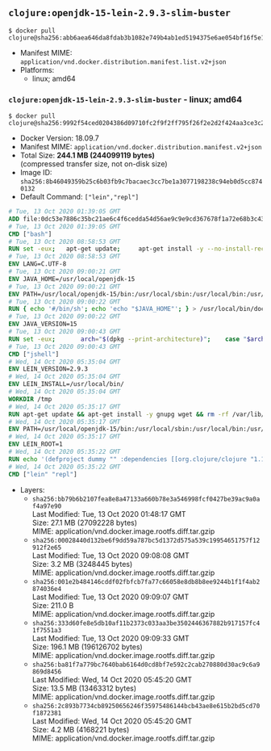 ## `clojure:openjdk-15-lein-2.9.3-slim-buster`

```console
$ docker pull clojure@sha256:abb6aea646da8fdab3b1082e749b4ab1ed5194375e6ae054bf16f5e1f12a7147
```

-	Manifest MIME: `application/vnd.docker.distribution.manifest.list.v2+json`
-	Platforms:
	-	linux; amd64

### `clojure:openjdk-15-lein-2.9.3-slim-buster` - linux; amd64

```console
$ docker pull clojure@sha256:9992f54ced0204386d09710fc2f9f2ff795f26f2e2d2f424aa3ce3c22ae2ba97
```

-	Docker Version: 18.09.7
-	Manifest MIME: `application/vnd.docker.distribution.manifest.v2+json`
-	Total Size: **244.1 MB (244099119 bytes)**  
	(compressed transfer size, not on-disk size)
-	Image ID: `sha256:8b46049359b25c6b03fb9c7bacaec3cc7be1a3077198238c94eb0d5cc8740132`
-	Default Command: `["lein","repl"]`

```dockerfile
# Tue, 13 Oct 2020 01:39:05 GMT
ADD file:0dc53e7886c35bc21ae6c4f6cedda54d56ae9c9e9cd367678f1a72e68b3c43d4 in / 
# Tue, 13 Oct 2020 01:39:05 GMT
CMD ["bash"]
# Tue, 13 Oct 2020 08:58:53 GMT
RUN set -eux; 	apt-get update; 	apt-get install -y --no-install-recommends 		ca-certificates p11-kit 	; 	rm -rf /var/lib/apt/lists/*
# Tue, 13 Oct 2020 08:58:53 GMT
ENV LANG=C.UTF-8
# Tue, 13 Oct 2020 09:00:21 GMT
ENV JAVA_HOME=/usr/local/openjdk-15
# Tue, 13 Oct 2020 09:00:21 GMT
ENV PATH=/usr/local/openjdk-15/bin:/usr/local/sbin:/usr/local/bin:/usr/sbin:/usr/bin:/sbin:/bin
# Tue, 13 Oct 2020 09:00:22 GMT
RUN { echo '#/bin/sh'; echo 'echo "$JAVA_HOME"'; } > /usr/local/bin/docker-java-home && chmod +x /usr/local/bin/docker-java-home && [ "$JAVA_HOME" = "$(docker-java-home)" ]
# Tue, 13 Oct 2020 09:00:22 GMT
ENV JAVA_VERSION=15
# Tue, 13 Oct 2020 09:00:43 GMT
RUN set -eux; 		arch="$(dpkg --print-architecture)"; 	case "$arch" in 		arm64 | aarch64) 			downloadUrl=https://download.java.net/java/GA/jdk15/779bf45e88a44cbd9ea6621d33e33db1/36/GPL/openjdk-15_linux-aarch64_bin.tar.gz; 			downloadSha256=01e7e07dd8a67a65b32fdcaff75ba3f21cd9cfc749287e7c9b1c6037f96a3537; 			;; 		amd64 | i386:x86-64) 			downloadUrl=https://download.java.net/java/GA/jdk15/779bf45e88a44cbd9ea6621d33e33db1/36/GPL/openjdk-15_linux-x64_bin.tar.gz; 			downloadSha256=bb67cadee687d7b486583d03c9850342afea4593be4f436044d785fba9508fb7; 			;; 		*) echo >&2 "error: unsupported architecture: '$arch'"; exit 1 ;; 	esac; 		savedAptMark="$(apt-mark showmanual)"; 	apt-get update; 	apt-get install -y --no-install-recommends 		wget 	; 	rm -rf /var/lib/apt/lists/*; 		wget -O openjdk.tgz "$downloadUrl" --progress=dot:giga; 	echo "$downloadSha256 *openjdk.tgz" | sha256sum --strict --check -; 		mkdir -p "$JAVA_HOME"; 	tar --extract 		--file openjdk.tgz 		--directory "$JAVA_HOME" 		--strip-components 1 		--no-same-owner 	; 	rm openjdk.tgz; 		apt-mark auto '.*' > /dev/null; 	[ -z "$savedAptMark" ] || apt-mark manual $savedAptMark > /dev/null; 	apt-get purge -y --auto-remove -o APT::AutoRemove::RecommendsImportant=false; 		{ 		echo '#!/usr/bin/env bash'; 		echo 'set -Eeuo pipefail'; 		echo 'if ! [ -d "$JAVA_HOME" ]; then echo >&2 "error: missing JAVA_HOME environment variable"; exit 1; fi'; 		echo 'cacertsFile=; for f in "$JAVA_HOME/lib/security/cacerts" "$JAVA_HOME/jre/lib/security/cacerts"; do if [ -e "$f" ]; then cacertsFile="$f"; break; fi; done'; 		echo 'if [ -z "$cacertsFile" ] || ! [ -f "$cacertsFile" ]; then echo >&2 "error: failed to find cacerts file in $JAVA_HOME"; exit 1; fi'; 		echo 'trust extract --overwrite --format=java-cacerts --filter=ca-anchors --purpose=server-auth "$cacertsFile"'; 	} > /etc/ca-certificates/update.d/docker-openjdk; 	chmod +x /etc/ca-certificates/update.d/docker-openjdk; 	/etc/ca-certificates/update.d/docker-openjdk; 		find "$JAVA_HOME/lib" -name '*.so' -exec dirname '{}' ';' | sort -u > /etc/ld.so.conf.d/docker-openjdk.conf; 	ldconfig; 		java -Xshare:dump; 		fileEncoding="$(echo 'System.out.println(System.getProperty("file.encoding"))' | jshell -s -)"; [ "$fileEncoding" = 'UTF-8' ]; rm -rf ~/.java; 	javac --version; 	java --version
# Tue, 13 Oct 2020 09:00:43 GMT
CMD ["jshell"]
# Wed, 14 Oct 2020 05:35:04 GMT
ENV LEIN_VERSION=2.9.3
# Wed, 14 Oct 2020 05:35:04 GMT
ENV LEIN_INSTALL=/usr/local/bin/
# Wed, 14 Oct 2020 05:35:04 GMT
WORKDIR /tmp
# Wed, 14 Oct 2020 05:35:17 GMT
RUN apt-get update && apt-get install -y gnupg wget && rm -rf /var/lib/apt/lists/* && mkdir -p $LEIN_INSTALL && wget -q https://raw.githubusercontent.com/technomancy/leiningen/$LEIN_VERSION/bin/lein-pkg && echo "Comparing lein-pkg checksum ..." && sha256sum lein-pkg && echo "42e18e8a833b863ddfba1c5565bd5d78b54bcee661ec86e94a8bdc67b1733e63 *lein-pkg" | sha256sum -c - && mv lein-pkg $LEIN_INSTALL/lein && chmod 0755 $LEIN_INSTALL/lein && wget -q https://github.com/technomancy/leiningen/releases/download/$LEIN_VERSION/leiningen-$LEIN_VERSION-standalone.zip && wget -q https://github.com/technomancy/leiningen/releases/download/$LEIN_VERSION/leiningen-$LEIN_VERSION-standalone.zip.asc && gpg --batch --keyserver keys.openpgp.org --recv-key 20242BACBBE95ADA22D0AFD7808A33D379C806C3 && echo "Verifying file PGP signature..." && gpg --batch --verify leiningen-$LEIN_VERSION-standalone.zip.asc leiningen-$LEIN_VERSION-standalone.zip && rm leiningen-$LEIN_VERSION-standalone.zip.asc && mkdir -p /usr/share/java && mv leiningen-$LEIN_VERSION-standalone.zip /usr/share/java/leiningen-$LEIN_VERSION-standalone.jar && apt-get purge -y --auto-remove gnupg wget
# Wed, 14 Oct 2020 05:35:17 GMT
ENV PATH=/usr/local/openjdk-15/bin:/usr/local/sbin:/usr/local/bin:/usr/sbin:/usr/bin:/sbin:/bin:/usr/local/bin/
# Wed, 14 Oct 2020 05:35:17 GMT
ENV LEIN_ROOT=1
# Wed, 14 Oct 2020 05:35:22 GMT
RUN echo '(defproject dummy "" :dependencies [[org.clojure/clojure "1.10.1"]])' > project.clj   && lein deps && rm project.clj
# Wed, 14 Oct 2020 05:35:22 GMT
CMD ["lein" "repl"]
```

-	Layers:
	-	`sha256:bb79b6b2107fea8e8a47133a660b78e3a546998fcf0427be39ac9a0af4a97e90`  
		Last Modified: Tue, 13 Oct 2020 01:48:17 GMT  
		Size: 27.1 MB (27092228 bytes)  
		MIME: application/vnd.docker.image.rootfs.diff.tar.gzip
	-	`sha256:00028440d132be6f9dd59a787bc5d1372d575a539c19954651757f12912f2e65`  
		Last Modified: Tue, 13 Oct 2020 09:08:08 GMT  
		Size: 3.2 MB (3248445 bytes)  
		MIME: application/vnd.docker.image.rootfs.diff.tar.gzip
	-	`sha256:001e2b484146cddf02fbfcb7fa77c66058e8db8b8ee9244b1f1f4ab2874036e4`  
		Last Modified: Tue, 13 Oct 2020 09:09:07 GMT  
		Size: 211.0 B  
		MIME: application/vnd.docker.image.rootfs.diff.tar.gzip
	-	`sha256:333d60fe8e5db10af11b2373c033aa3be3502446367882b917157fc41f7551a3`  
		Last Modified: Tue, 13 Oct 2020 09:09:33 GMT  
		Size: 196.1 MB (196126702 bytes)  
		MIME: application/vnd.docker.image.rootfs.diff.tar.gzip
	-	`sha256:ba81f7a779bc7640bab6164d0cd8bf7e592c2cab270880d30ac9c6a9869d8456`  
		Last Modified: Wed, 14 Oct 2020 05:45:20 GMT  
		Size: 13.5 MB (13463312 bytes)  
		MIME: application/vnd.docker.image.rootfs.diff.tar.gzip
	-	`sha256:2c893b7734cb89250656246f35975486144bcb43ae8e615b2bd5cd70f1872381`  
		Last Modified: Wed, 14 Oct 2020 05:45:20 GMT  
		Size: 4.2 MB (4168221 bytes)  
		MIME: application/vnd.docker.image.rootfs.diff.tar.gzip
